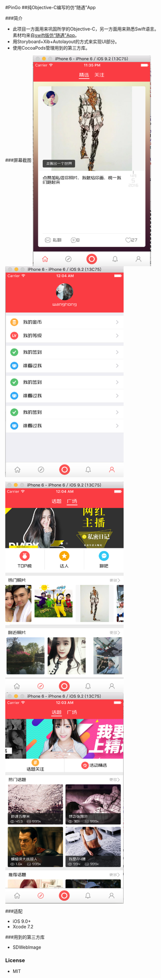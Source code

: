#PinGo 
##纯Objective-C编写的仿“随遇”App

###简介
* 此项目一方面用来巩固所学的Objective-C，另一方面用来熟悉Swift语言。
  素材均来自[swift版仿“随遇”App](https://github.com/gaowanli/PinGo)。
* 用Storyboard+Xib+Autolayout的方式来实现UI部分。
* 使用CocoaPods管理用到的第三方库。


###屏幕截图
<img src="https://github.com/newHopeLJP/PinGo/blob/master/Screenshot/Home.png" width = "375" height = "667" alt="Home" align=center />        <img src="https://github.com/newHopeLJP/PinGo/blob/master/Screenshot/Profile.png" width = "375" height = "667" alt="Profile" align=center />

<img src="https://github.com/newHopeLJP/PinGo/blob/master/Screenshot/Discover2.png" width = "375" height = "667" alt="Discover" align=center />        <img src="https://github.com/newHopeLJP/PinGo/blob/master/Screenshot/Discover1.png" width = "375" height = "667" alt="Discover" align=center />

###适配
* iOS 9.0+
* Xcode 7.2

###用到的第三方库
* SDWebImage 

### License 
* MIT





